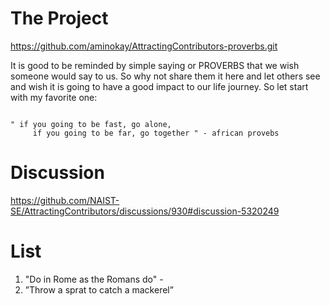 

# The Project

https://github.com/aminokay/AttractingContributors-proverbs.git

It is good to be reminded by simple saying or PROVERBS that we wish someone would say to us. So why not share them it here and let others see and wish it is going to have a good impact to our life journey.
So let start with my favorite one:
```

" if you going to be fast, go alone,
     if you going to be far, go together " - african provebs

```

# Discussion

https://github.com/NAIST-SE/AttractingContributors/discussions/930#discussion-5320249

# List


1. "Do in Rome as the Romans do" -
2. ”Throw a sprat to catch a mackerel”

